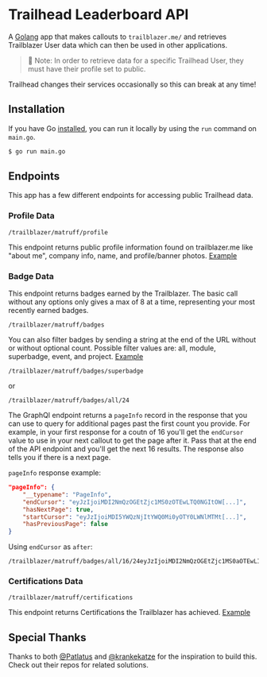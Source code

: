 # Trailhead Leaderboard API

A [Golang](https://go.dev) app that makes callouts to `trailblazer.me/` and retrieves Trailblazer User data which can then be used in other applications.

> 🚨 Note: In order to retrieve data for a specific Trailhead User, they must have their profile set to public.

Trailhead changes their services occasionally so this can break at any time!

## Installation

If you have Go [installed](https://golang.org/doc/install), you can run it locally by using the `run` command on `main.go`.

```bash
$ go run main.go
```

## Endpoints

This app has a few different endpoints for accessing public Trailhead data.

### Profile Data

```text
/trailblazer/matruff/profile
```

This endpoint returns public profile information found on trailblazer.me like "about me", company info, name, and profile/banner photos. [Example](https://go-trailhead-leaderboard-api.herokuapp.com/trailblazer/matruff/profile)

### Badge Data

This endpoint returns badges earned by the Trailblazer. The basic call without any options only gives a max of 8 at a time, representing your most recently earned badges.

```text
/trailblazer/matruff/badges
```

You can also filter badges by sending a string at the end of the URL without or without optional count. Possible filter values are: all, module, superbadge, event, and project. [Example](https://go-trailhead-leaderboard-api.herokuapp.com/trailblazer/matruff/badges/superbadge)

```text
/trailblazer/matruff/badges/superbadge
```

or

```text
/trailblazer/matruff/badges/all/24
```

The GraphQl endpoint returns a `pageInfo` record in the response that you can use to query for additional pages past the first count you provide. For example, in your first response for a coutn of 16 you'll get the `endCursor` value to use in your next callout to get the page after it. Pass that at the end of the API endpoint and you'll get the next 16 results. The response also tells you if there is a next page.

`pageInfo` response example:

```json
"pageInfo": {
    "__typename": "PageInfo",
    "endCursor": "eyJzIjoiMDI2NmQzOGEtZjc1MS0zOTEwLTQ0NGItOW[...]",
    "hasNextPage": true,
    "startCursor": "eyJzIjoiMDI5YWQzNjItYWQ0Mi0yOTY0LWNlMTMt[...]",
    "hasPreviousPage": false
}
```

Using `endCursor` as `after`:

```text
/trailblazer/matruff/badges/all/16/24eyJzIjoiMDI2NmQzOGEtZjc1MS0aOTEwLItOWU4MzRx[...]
```

### Certifications Data

```text
/trailblazer/matruff/certifications
```

This endpoint returns Certifications the Trailblazer has achieved. [Example](https://go-trailhead-leaderboard-api.herokuapp.com/trailblazer/matruff/certifications)

## Special Thanks

Thanks to both [@Patlatus](https://github.com/Patlatus/Salesforce-Trailhead-Api-Hack) and [@krankekatze](https://github.com/krankekatze/trailhead-batch) for the inspiration to build this. Check out their repos for related solutions.
